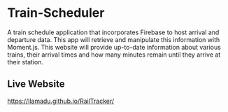 # Train-Scheduler
A train schedule application that incorporates Firebase to host arrival and departure data. This app will retrieve and manipulate this information with Moment.js. This website will provide up-to-date information about various trains, their arrival times and how many minutes remain until they arrive at their station.

## Live Website
https://llamadu.github.io/RailTracker/
